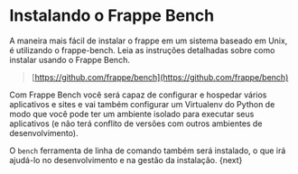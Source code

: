 <!-- base_template: frappe_io/www/frappe/frappe_base.html --><!-- add-breadcrumbs -->
# Instalando o Frappe Bench

A maneira mais fácil de instalar o frappe em um sistema baseado em Unix, é utilizando o frappe-bench. Leia as instruções detalhadas sobre como instalar usando o Frappe Bench.

> [https://github.com/frappe/bench](https://github.com/frappe/bench)

Com Frappe Bench você será capaz de configurar e hospedar vários aplicativos e sites e vai também configurar um Virtualenv do Python de modo que você pode ter um ambiente isolado para executar seus aplicativos (e não terá conflito de versões com outros ambientes de desenvolvimento).

O `bench` ferramenta de linha de comando também será instalado, o que irá ajudá-lo no desenvolvimento e na gestão da instalação.
{next}
